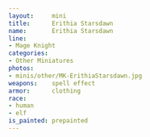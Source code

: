 ```yaml
---
layout:     mini
title:      Erithia Starsdawn
name:       Erithia Starsdawn
line:       
- Mage Knight
categories:
- Other Miniatures
photos:
- minis/other/MK-ErithiaStarsdawn.jpg
weapons:    spell effect
armor:      clothing
race:       
- human
- elf
is_painted: prepainted
---
```


